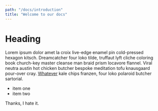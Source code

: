 ```yaml
---
path: "/docs/introduction"
title: "Welcome to our docs"
---
```

# Heading

Lorem ipsum dolor amet la croix live-edge enamel pin cold-pressed hexagon kitsch. Dreamcatcher four loko tilde, truffaut lyft cliche coloring book church-key master cleanse man braid prism locavore flannel. Viral neutra austin hot chicken butcher bespoke meditation tofu knausgaard pour-over cray. [Whatever](https://grommet.io) kale chips franzen, four loko polaroid butcher sartorial.

- item one
- item two

Thanks, I hate it.